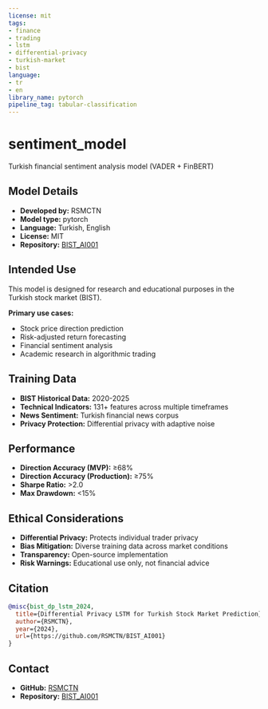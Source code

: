 ```yaml
---
license: mit
tags:
- finance
- trading
- lstm
- differential-privacy
- turkish-market
- bist
language:
- tr
- en
library_name: pytorch
pipeline_tag: tabular-classification
---
```


# sentiment_model

Turkish financial sentiment analysis model (VADER + FinBERT)

## Model Details

- **Developed by:** RSMCTN
- **Model type:** pytorch  
- **Language:** Turkish, English
- **License:** MIT
- **Repository:** [BIST_AI001](https://github.com/RSMCTN/BIST_AI001)

## Intended Use

This model is designed for research and educational purposes in the Turkish stock market (BIST). 

**Primary use cases:**
- Stock price direction prediction
- Risk-adjusted return forecasting  
- Financial sentiment analysis
- Academic research in algorithmic trading

## Training Data

- **BIST Historical Data:** 2020-2025
- **Technical Indicators:** 131+ features across multiple timeframes
- **News Sentiment:** Turkish financial news corpus
- **Privacy Protection:** Differential privacy with adaptive noise

## Performance

- **Direction Accuracy (MVP):** ≥68%
- **Direction Accuracy (Production):** ≥75%
- **Sharpe Ratio:** >2.0
- **Max Drawdown:** <15%

## Ethical Considerations

- **Differential Privacy:** Protects individual trader privacy
- **Bias Mitigation:** Diverse training data across market conditions
- **Transparency:** Open-source implementation
- **Risk Warnings:** Educational use only, not financial advice

## Citation

```bibtex
@misc{bist_dp_lstm_2024,
  title={Differential Privacy LSTM for Turkish Stock Market Prediction},
  author={RSMCTN},
  year={2024},
  url={https://github.com/RSMCTN/BIST_AI001}
}
```

## Contact

- **GitHub:** [RSMCTN](https://github.com/RSMCTN)
- **Repository:** [BIST_AI001](https://github.com/RSMCTN/BIST_AI001)
